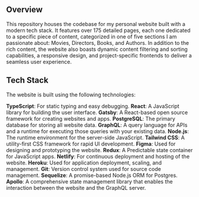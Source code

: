 ## Overview
This repository houses the codebase for my personal website built with a modern tech stack. It features over 175 detailed pages, each one dedicated to a specific piece of content, categorized in one of five sections I am passionate about: Movies, Directors, Books, and Authors. In addition to the rich content, the website also boasts dynamic content filtering and sorting capabilities, a responsive design, and project-specific frontends to deliver a seamless user experience.

## Tech Stack
The website is built using the following technologies:

**TypeScript**: For static typing and easy debugging.
**React**: A JavaScript library for building the user interface.
**Gatsby**: A React-based open source framework for creating websites and apps.
**PostgreSQL**: The primary database for storing all website data.
**GraphQL**: A query language for APIs and a runtime for executing those queries with your existing data.
**Node.js**: The runtime environment for the server-side JavaScript.
**Tailwind CSS**: A utility-first CSS framework for rapid UI development.
**Figma**: Used for designing and prototyping the website.
**Redux**: A Predictable state container for JavaScript apps.
**Netlify**: For continuous deployment and hosting of the website.
**Heroku**: Used for application deployment, scaling, and management.
**Git**: Version control system used for source code management.
**Sequelize**: A promise-based Node.js ORM for Postgres.
**Apollo**: A comprehensive state management library that enables the interaction between the website and the GraphQL server.
